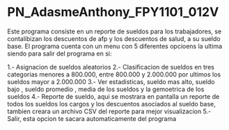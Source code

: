 # PN_AdasmeAnthony_FPY1101_012V

Este programa consiste en un reporte de sueldos para los trabajadores, se contalibizan los descuentos de afp y los descuentos de salud, a su sueldo base.
El programa cuenta con un menu con 5 diferentes opcioens la ultima siendo para salir del programa en si:

1.- Asignacion de sueldos aleatorios
2.- Clasificacion de sueldos en tres categorias menores a 800.000, entre 800.000 y 2.000.000 por ultimos los sueldos mayor a 2.000.000
3.- Ver estadisticas, sueldo mas alto, sueldo bajo , sueldo promedio , media de los sueldos y la gemoetrica de los sueldos
4.- Reporte de sueldo, aqui se mostrara en pantalla un reporte de todos los sueldos los cargos y los descuentos asociados al sueldo base, tambien creara un archivo CSV del reporte para mejor visualizacion
5.- Salir, esta opcion te sacara automaticamente del programa
